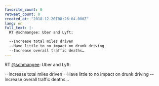 ```yaml
---
favorite_count: 0
retweet_count: 0
created_at: "2018-12-20T08:26:04.000Z"
lang: en
full_text: |-
  RT @schmangee: Uber and Lyft:

  --Increase total miles driven
  --Have little to no impact on drunk driving
  --Increase overall traffic deaths…
---
```


RT [@schmangee](https://twitter.com/schmangee): Uber and Lyft:

--Increase total miles driven --Have little to no impact on drunk driving
--Increase overall traffic deaths…
